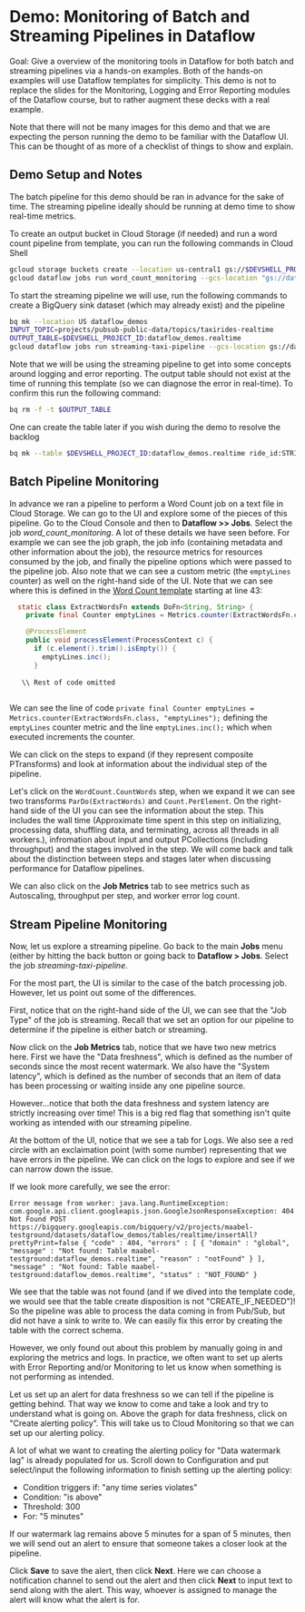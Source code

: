 # Demo: Monitoring of Batch and Streaming Pipelines in Dataflow

Goal: Give a overview of the monitoring tools in Dataflow for both batch and streaming pipelines via a hands-on examples. Both of the hands-on examples will use Dataflow templates for simplicity. This demo is not to replace the slides for the Monitoring, Logging and Error Reporting modules of the Dataflow course, but to rather augment these decks with a real example.

Note that there will not be many images for this demo and that we are expecting the person running the demo to be familiar with the Dataflow UI. This can be thought of as more of a checklist of things to show and explain.

## Demo Setup and Notes

The batch pipeline for this demo should be ran in advance for the sake of time. The streaming pipeline ideally should be running at demo time to show real-time metrics.

To create an output bucket in Cloud Storage (if needed) and run a word count pipeline from template, you can run the following commands in Cloud Shell

```bash
gcloud storage buckets create --location us-central1 gs://$DEVSHELL_PROJECT_ID
gcloud dataflow jobs run word_count_monitoring --gcs-location "gs://dataflow-templates-us-central1/latest/Word_Count" --region us-central1 --parameters inputFile=gs://dataflow-samples/shakespeare/kinglear.txt,output=gs://$DEVSHELL_PROJECT_ID
``` 

To start the streaming pipeline we will use, run the following commands to create a BigQuery sink dataset (which may already exist) and the pipeline

```bash
bq mk --location US dataflow_demos
INPUT_TOPIC=projects/pubsub-public-data/topics/taxirides-realtime
OUTPUT_TABLE=$DEVSHELL_PROJECT_ID:dataflow_demos.realtime
gcloud dataflow jobs run streaming-taxi-pipeline --gcs-location gs://dataflow-templates-us-central1/latest/PubSub_to_BigQuery --region us-central1 --staging-location gs://$DEVSHELL_PROJECT_ID --parameters inputTopic=$INPUT_TOPIC,outputTableSpec=$OUTPUT_TABLE
```

Note that we will be using the streaming pipeline to get into some concepts around logging and error reporting. The output table should not exist at the time of running this template (so we can diagnose the error in real-time). To confirm this run the following command:

```bash
bq rm -f -t $OUTPUT_TABLE
```
One can create the table later if you wish during the demo to resolve the backlog

```bash 
bq mk --table $DEVSHELL_PROJECT_ID:dataflow_demos.realtime ride_id:STRING,point_idx:INTEGER,latitude:FLOAT,longitude:FLOAT,timestamp:STRING,meter_reading:FLOAT,meter_increment:FLOAT,ride_status:STRING,passenger_count:INTEGER
```

## Batch Pipeline Monitoring

In advance we ran a pipeline to perform a Word Count job on a text file in Cloud Storage. We can go to the UI and explore some of the pieces of this pipeline. Go to the Cloud Console and then to **Dataflow >> Jobs**. Select the job *word_count_monitoring*. A lot of these details we have seen before. For example we can see the job graph, the job info (containing metadata and other information about the job), the resource metrics for resources consumed by the job, and finally the pipeline options which were passed to the pipeline job. Also note that we can see a custom metric (the `emptyLines` counter) as well on the right-hand side of the UI. Note that we can see where this is defined in the [Word Count template](https://github.com/GoogleCloudPlatform/DataflowTemplates/blob/master/src/main/java/com/google/cloud/teleport/templates/WordCount.java) starting at line 43:

```java
  static class ExtractWordsFn extends DoFn<String, String> {
    private final Counter emptyLines = Metrics.counter(ExtractWordsFn.class, "emptyLines");

    @ProcessElement
    public void processElement(ProcessContext c) {
      if (c.element().trim().isEmpty()) {
        emptyLines.inc();
      }
      
   \\ Rest of code omitted
   
```

We can see the line of code `private final Counter emptyLines = Metrics.counter(ExtractWordsFn.class, "emptyLines");` defining the `emptyLines` counter metric and the line `emptyLines.inc();` which when executed increments the counter.

We can click on the steps to expand (if they represent composite PTransforms) and look at information about the individual step of the pipeline.

Let's click on the `WordCount.CountWords` step, when we expand it we can see two transforms `ParDo(ExtractWords)` and `Count.PerElement`. On the right-hand side of the UI you can see the information about the step. This includes the wall time (Approximate time spent in this step on initializing, processing data, shuffling data, and terminating, across all threads in all workers.), infromation about input and output PCollections (including throughput) and the stages involved in the step. We will come back and talk about the distinction between steps and stages later when discussing performance for Dataflow pipelines.

We can also click on the **Job Metrics** tab to see metrics such as Autoscaling, throughput per step, and worker error log count.

## Stream Pipeline Monitoring

Now, let us explore a streaming pipeline. Go back to the main **Jobs** menu (either by hitting the back button or going back to **Dataflow > Jobs**. Select the job *streaming-taxi-pipeline*.

For the most part, the UI is similar to the case of the batch processing job. However, let us point out some of the differences.

First, notice that on the right-hand side of the UI, we can see that the "Job Type" of the job is streaming. Recall that we set an option for our pipeline to determine if the pipeline is either batch or streaming.

Now click on the **Job Metrics** tab, notice that we have two new metrics here. First we have the "Data freshness", which is defined as the number of seconds since the most recent watermark. We also have the "System latency", which is defined as the number of seconds that an item of data has been processing or waiting inside any one pipeline source.

However...notice that both the data freshness and system latency are strictly increasing over time! This is a big red flag that something isn't quite working as intended with our streaming pipeline. 

At the bottom of the UI, notice that we see a tab for Logs. We also see a red circle with an exclaimation point (with some number) representing that we have errors in the pipeline. We can click on the logs to explore and see if we can narrow down the issue.

If we look more carefully, we see the error:

`Error message from worker: java.lang.RuntimeException: com.google.api.client.googleapis.json.GoogleJsonResponseException: 404 Not Found POST https://bigquery.googleapis.com/bigquery/v2/projects/maabel-testground/datasets/dataflow_demos/tables/realtime/insertAll?prettyPrint=false { "code" : 404, "errors" : [ { "domain" : "global", "message" : "Not found: Table maabel-testground:dataflow_demos.realtime", "reason" : "notFound" } ], "message" : "Not found: Table maabel-testground:dataflow_demos.realtime", "status" : "NOT_FOUND" }`

We see that the table was not found (and if we dived into the template code, we would see that the table create disposition is not "CREATE_IF_NEEDED")! So the pipeline was able to process the data coming in from Pub/Sub, but did not have a sink to write to. We can easily fix this error by creating the table with the correct schema.

However, we only found out about this problem by manually going in and exploring the metrics and logs. In practice, we often want to set up alerts with Error Reporting and/or Monitoring to let us know when something is not performing as intended.

Let us set up an alert for data freshness so we can tell if the pipeline is getting behind. That way we know to come and take a look and try to understand what is going on. Above the graph for data freshness, click on "Create alerting policy". This will take us to Cloud Monitoring so that we can set up our alerting policy.

A lot of what we want to creating the alerting policy for "Data watermark lag" is already populated for us. Scroll down to Configuration and put select/input the following information to finish setting up the alerting policy:

* Condition triggers if: "any time series violates"
* Condition: "is above"
* Threshold: 300
* For: "5 minutes"

If our watermark lag remains above 5 minutes for a span of 5 minutes, then we will send out an alert to ensure that someone takes a closer look at the pipeline.

Click **Save** to save the alert, then click **Next**. Here we can choose a notification channel to send out the alert and then click **Next** to input text to send along with the alert. This way, whoever is assigned to manage the alert will know what the alert is for.







